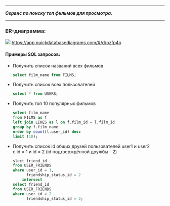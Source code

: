 
---

***Сервис по поиску топ фильмов для просмотра.***

---

### ER-диаграмма:
![](ER-diagram.png)
https://app.quickdatabasediagrams.com/#/d/ozfp4o
  

#### Примеры SQL запросов:
- Получить список названий всех фильмов  
  ```` SQL
  select film_name from FILMS;
  
- Получить список всех пользователей  
  ```` SQL
  select * from USERS;

- Получить топ 10 популярных фильмов  
  ```` SQL
  select film_name  
  from FILMS as f  
  left join LIKES as l on f.film_id = l.film_id  
  group by f.film_name  
  order by count(l.user_id) desc  
  limit (10);

- Получить список id общих друзей пользователей user1 и user2  
  с id = 1 и id = 2 (id подтверждённой дружбы - 2)
  ```` SQL
  slect friend_id
  from USER_FRIENDS
  where user_id = 1,
        friendship_status_id = 2
      intersect
  select friend_id
  from USER_FRIENDS
  where user_id = 2 
        friendship_status_id = 2;  
